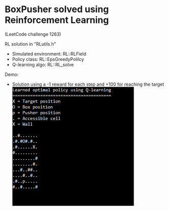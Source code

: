 # BoxPusher solved using Reinforcement Learning
(LeetCode challenge 1263)

RL solution in "RLutils.h"
* Simulated environment: RL::RLField
* Policy class: RL::EpsGreedyPolilcy
* Q-learning algo: RL::RL_solve

Demo:
* Solution using a -1 reward for each step and +100 for reaching the target 
![boxPusher_demo](run1.gif)
